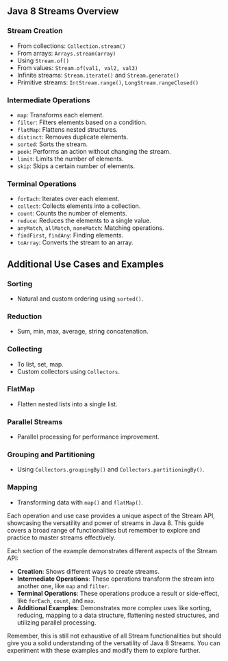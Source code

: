 
## Java 8 Streams Overview

### Stream Creation
- From collections: `Collection.stream()`
- From arrays: `Arrays.stream(array)`
- Using `Stream.of()`
- From values: `Stream.of(val1, val2, val3)`
- Infinite streams: `Stream.iterate()` and `Stream.generate()`
- Primitive streams: `IntStream.range()`, `LongStream.rangeClosed()`

### Intermediate Operations
- `map`: Transforms each element.
- `filter`: Filters elements based on a condition.
- `flatMap`: Flattens nested structures.
- `distinct`: Removes duplicate elements.
- `sorted`: Sorts the stream.
- `peek`: Performs an action without changing the stream.
- `limit`: Limits the number of elements.
- `skip`: Skips a certain number of elements.

### Terminal Operations
- `forEach`: Iterates over each element.
- `collect`: Collects elements into a collection.
- `count`: Counts the number of elements.
- `reduce`: Reduces the elements to a single value.
- `anyMatch`, `allMatch`, `noneMatch`: Matching operations.
- `findFirst`, `findAny`: Finding elements.
- `toArray`: Converts the stream to an array.


## Additional Use Cases and Examples

### Sorting
- Natural and custom ordering using `sorted()`.

### Reduction
- Sum, min, max, average, string concatenation.

### Collecting
- To list, set, map.
- Custom collectors using `Collectors`.

### FlatMap
- Flatten nested lists into a single list.

### Parallel Streams
- Parallel processing for performance improvement.

### Grouping and Partitioning
- Using `Collectors.groupingBy()` and `Collectors.partitioningBy()`.

### Mapping
- Transforming data with `map()` and `flatMap()`.

Each operation and use case provides a unique aspect of the Stream API, showcasing the versatility and power of streams in Java 8. This guide covers a broad range of functionalities but remember to explore and practice to master streams effectively.



Each section of the example demonstrates different aspects of the Stream API:

- **Creation**: Shows different ways to create streams.
- **Intermediate Operations**: These operations transform the stream into another one, like `map` and `filter`.
- **Terminal Operations**: These operations produce a result or side-effect, like `forEach`, `count`, and `max`.
- **Additional Examples**: Demonstrates more complex uses like sorting, reducing, mapping to a data structure, flattening nested structures, and utilizing parallel processing.

Remember, this is still not exhaustive of all Stream functionalities but should give you a solid understanding of the versatility of Java 8 Streams. You can experiment with these examples and modify them to explore further.